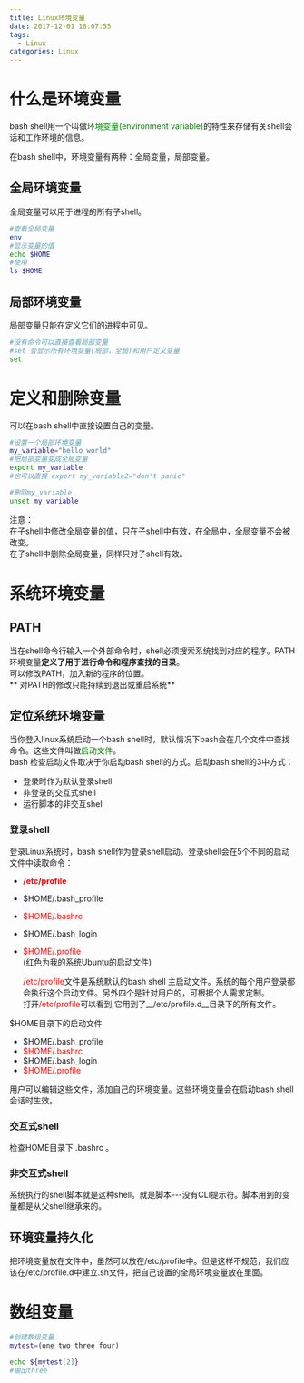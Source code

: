 ```yaml
---
title: Linux环境变量
date: 2017-12-01 16:07:55
tags:
  - Linux
categories: Linux
---
```


# 什么是环境变量
bash shell用一个叫做<font color=green>环境变量(environment variable)</font>的特性来存储有关shell会话和工作环境的信息。

在bash shell中，环境变量有两种：全局变量，局部变量。

## 全局环境变量
全局变量可以用于进程的所有子shell。
```bash
#查看全局变量
env
#显示变量的值
echo $HOME
#使用
ls $HOME
```
## 局部环境变量  
局部变量只能在定义它们的进程中可见。
```bash
#没有命令可以直接查看局部变量
#set 会显示所有环境变量(局部，全局)和用户定义变量
set
```

# 定义和删除变量
可以在bash shell中直接设置自己的变量。
```bash
#设置一个局部环境变量
my_variable="hello world"
#把局部变量变成全局变量
export my_variable
#也可以直接 export my_variable2="don't panic"

#删除my_variable
unset my_variable
```
注意：  
在子shell中修改全局变量的值，只在子shell中有效，在全局中，全局变量不会被改变。  
在子shell中删除全局变量，同样只对子shell有效。  

# 系统环境变量

## PATH
当在shell命令行输入一个外部命令时，shell必须搜索系统找到对应的程序。PATH环境变量**定义了用于进行命令和程序查找的目录**。  
可以修改PATH，加入新的程序的位置。  
** 对PATH的修改只能持续到退出或重启系统**

## 定位系统环境变量
当你登入linux系统启动一个bash shell时，默认情况下bash会在几个文件中查找命令。这些文件叫做<font color=green>启动文件</font>。  
bash 检查启动文件取决于你启动bash shell的方式。启动bash shell的3中方式：  
* 登录时作为默认登录shell
* 非登录的交互式shell
* 运行脚本的非交互shell   

### 登录shell
登录Linux系统时，bash shell作为登录shell启动。登录shell会在5个不同的启动文件中读取命令：
* __<font color=red>/etc/profile</font>__
* $HOME/.bash_profile
* <font color=red>$HOME/.bashrc</font>
* $HOME/.bash_login
* <font color=red>$HOME/.profile</font>  
(红色为我的系统Ubuntu的启动文件)  


  <font color=red>/etc/profile</font>文件是系统默认的bash shell 主启动文件。系统的每个用户登录都会执行这个启动文件。另外四个是针对用户的，可根据个人需求定制。  
打开<font color=red>/etc/profile</font>可以看到,它用到了__/etc/profile.d__目录下的所有文件。    


$HOME目录下的启动文件  
- $HOME/.bash_profile    
- <font color=red>$HOME/.bashrc</font>   
- $HOME/.bash_login   
- <font color=red>$HOME/.profile</font>  

用户可以编辑这些文件，添加自己的环境变量。这些环境变量会在启动bash shell会话时生效。  
### 交互式shell
检查HOME目录下 .bashrc 。
### 非交互式shell  
系统执行的shell脚本就是这种shell。就是脚本---没有CLI提示符。脚本用到的变量都是从父shell继承来的。  


## 环境变量持久化
把环境变量放在文件中，虽然可以放在/etc/profile中。但是这样不规范，我们应该在/etc/profile.d中建立.sh文件，把自己设置的全局环境变量放在里面。    

# 数组变量
```bash
#创建数组变量
mytest=(one two three four)

echo ${mytest[2]}
#输出three
```
